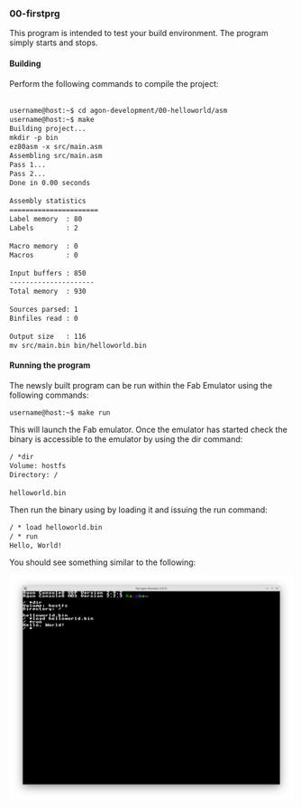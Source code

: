 ### 00-firstprg

This program is intended to test your build environment.  The program simply starts and stops.

#### Building

Perform the following commands to compile the project:

```

username@host:~$ cd agon-development/00-helloworld/asm
username@host:~$ make
Building project...
mkdir -p bin
ez80asm -x src/main.asm
Assembling src/main.asm
Pass 1...
Pass 2...
Done in 0.00 seconds

Assembly statistics
======================
Label memory  : 80
Labels        : 2

Macro memory  : 0
Macros        : 0

Input buffers : 850
---------------------
Total memory  : 930

Sources parsed: 1
Binfiles read : 0

Output size   : 116
mv src/main.bin bin/helloworld.bin
```

#### Running the program

The newsly built program can be run within the Fab Emulator using the following commands:

```
username@host:~$ make run
```

This will launch the Fab emulator.  Once the emulator has started check the binary is accessible to the emulator by using the dir command:

```
/ *dir
Volume: hostfs
Directory: /

helloworld.bin
```

Then run the binary using by loading it and issuing the run command:

```
/ * load helloworld.bin
/ * run
Hello, World!
```

You should see something similar to the following:

![Screenshot of the Fab Emulator](https://github.com/andymccall/agon-development/blob/main/01-helloworld/asm/assets/01-helloworld.png?raw=true)
